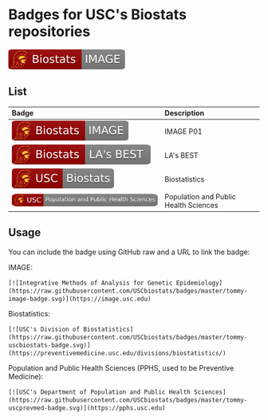 # Badges for USC's Biostats repositories

[![](https://raw.githubusercontent.com/USCbiostats/badges/master/tommy-image-badge.svg)](https://image.usc.edu)

## List

| Badge                                 | Description   |
|:--------------------------------------|:--------------|
| ![](tommy-image-badge.svg)       | IMAGE P01     |
| ![](tommy-lasbest-badge.svg)     | LA's BEST     |
| ![](tommy-uscbiostats-badge.svg) | Biostatistics |
| ![](tommy-uscprevmed-badge.svg)  | Population and Public Health Sciences |

## Usage

You can include the badge using GitHub raw and a URL to link the badge:

IMAGE:

```
[![Integrative Methods of Analysis for Genetic Epidemiology](https://raw.githubusercontent.com/USCbiostats/badges/master/tommy-image-badge.svg)](https://image.usc.edu)
```

Biostatistics:

```
[![USC's Division of Biostatistics](https://raw.githubusercontent.com/USCbiostats/badges/master/tommy-uscbiostats-badge.svg)](https://preventivemedicine.usc.edu/divisions/biostatistics/)
```

Population and Public Health Sciences (PPHS, used to be Preventive Medicine):

```
[![USC's Department of Population and Public Health Sciences](https://raw.githubusercontent.com/USCbiostats/badges/master/tommy-uscprevmed-badge.svg)](https://pphs.usc.edu)
```


